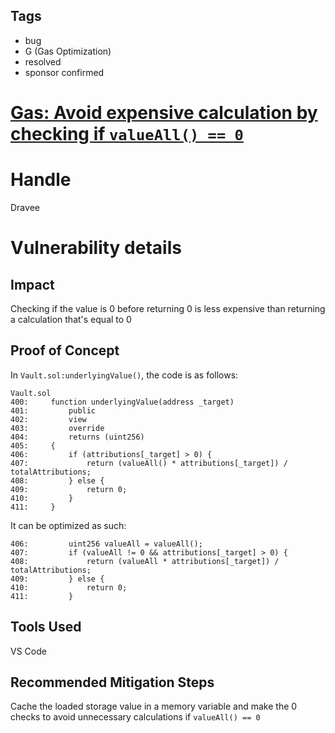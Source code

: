 ## Tags

- bug
- G (Gas Optimization)
- resolved
- sponsor confirmed

# [Gas: Avoid expensive calculation by checking if `valueAll() == 0`](https://github.com/code-423n4/2022-01-insure-findings/issues/344) 

# Handle

Dravee


# Vulnerability details

## Impact
Checking if the value is 0 before returning 0 is less expensive than returning a calculation that's equal to 0

## Proof of Concept
In `Vault.sol:underlyingValue()`, the code is as follows:
```
Vault.sol
400:     function underlyingValue(address _target)
401:         public
402:         view
403:         override
404:         returns (uint256)
405:     {
406:         if (attributions[_target] > 0) {
407:             return (valueAll() * attributions[_target]) / totalAttributions;
408:         } else {
409:             return 0;
410:         }
411:     }
```
It can be optimized as such: 
```
406:         uint256 valueAll = valueAll();
407:         if (valueAll != 0 && attributions[_target] > 0) {
408:             return (valueAll * attributions[_target]) / totalAttributions;
409:         } else {
410:             return 0;
411:         }
```

## Tools Used
VS Code

## Recommended Mitigation Steps
Cache the loaded storage value in a memory variable and make the 0 checks to avoid unnecessary calculations if `valueAll() == 0`

